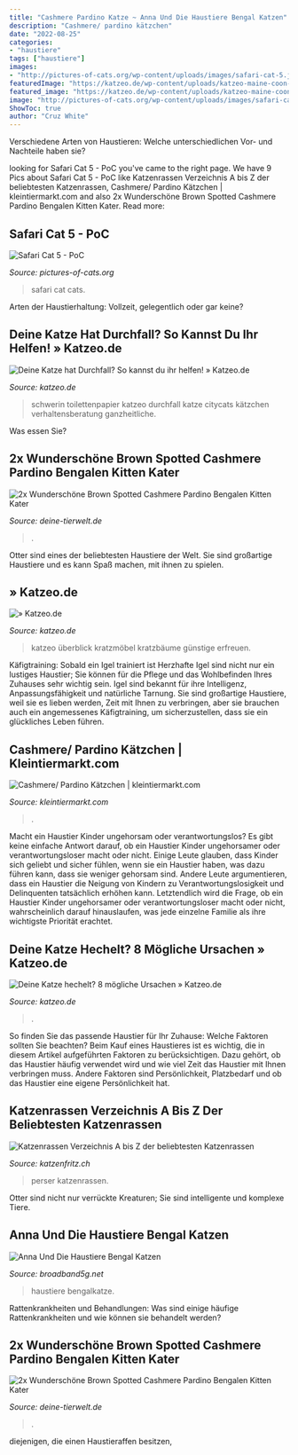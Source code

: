 ```yaml
---
title: "Cashmere Pardino Katze ~ Anna Und Die Haustiere Bengal Katzen"
description: "Cashmere/ pardino kätzchen"
date: "2022-08-25"
categories:
- "haustiere"
tags: ["haustiere"]
images:
- "http://pictures-of-cats.org/wp-content/uploads/images/safari-cat-5.jpg"
featuredImage: "https://katzeo.de/wp-content/uploads/katzeo-maine-coon-13-360x189.jpg"
featured_image: "https://katzeo.de/wp-content/uploads/katzeo-maine-coon-13-360x189.jpg"
image: "http://pictures-of-cats.org/wp-content/uploads/images/safari-cat-5.jpg"
ShowToc: true
author: "Cruz White"
---
```



Verschiedene Arten von Haustieren: Welche unterschiedlichen Vor- und Nachteile haben sie?

	

		
looking for Safari Cat 5 - PoC you've came to the right page. We have 9 Pics about Safari Cat 5 - PoC like Katzenrassen Verzeichnis A bis Z der beliebtesten Katzenrassen, Cashmere/ Pardino Kätzchen | kleintiermarkt.com and also 2x Wunderschöne Brown Spotted Cashmere Pardino Bengalen Kitten Kater. Read more:
		
    
## Safari Cat 5 - PoC

<img loading=lazy src="http://pictures-of-cats.org/wp-content/uploads/images/safari-cat-5.jpg" onerror="this.onerror=null;this.src='https://tse1.mm.bing.net/th?id=OIP.ihT01_heooIDkQVGJlTiBgHaHm&amp;pid=15.1';" alt="Safari Cat 5 - PoC">

_Source: pictures-of-cats.org_

>safari cat cats. 

	

Arten der Haustierhaltung: Vollzeit, gelegentlich oder gar keine?

    
## Deine Katze Hat Durchfall? So Kannst Du Ihr Helfen! » Katzeo.de

<img loading=lazy src="https://katzeo.de/wp-content/uploads/Deine-Katze-hat-Durchfall-So-kannst-du-ihr-helfen_142262791.jpg" onerror="this.onerror=null;this.src='https://tse3.mm.bing.net/th?id=OIP.RP6jLAbf5x4cEY5bhMjmuQAAAA&amp;pid=15.1';" alt="Deine Katze hat Durchfall? So kannst du ihr helfen! » Katzeo.de">

_Source: katzeo.de_

>schwerin toilettenpapier katzeo durchfall katze citycats kätzchen verhaltensberatung ganzheitliche. 

	

Was essen Sie?

    
## 2x Wunderschöne Brown Spotted Cashmere Pardino Bengalen Kitten Kater

<img loading=lazy src="https://www.deine-tierwelt.de/fotos/124742858_760x570.jpg" onerror="this.onerror=null;this.src='https://tse2.mm.bing.net/th?id=OIP.3FUfK0BGlNlArMPhz8NO8QHaFj&amp;pid=15.1';" alt="2x Wunderschöne Brown Spotted Cashmere Pardino Bengalen Kitten Kater">

_Source: deine-tierwelt.de_

>. 

	

Otter sind eines der beliebtesten Haustiere der Welt. Sie sind großartige Haustiere und es kann Spaß machen, mit ihnen zu spielen.

    
## » Katzeo.de

<img loading=lazy src="https://katzeo.de/wp-content/uploads/katzeo-maine-coon-13-360x189.jpg" onerror="this.onerror=null;this.src='https://tse4.mm.bing.net/th?id=OIP.gw72iAedGHY8twNKOJuk0wAAAA&amp;pid=15.1';" alt="» Katzeo.de">

_Source: katzeo.de_

>katzeo überblick kratzmöbel kratzbäume günstige erfreuen. 

	

Käfigtraining: Sobald ein Igel trainiert ist
Herzhafte Igel sind nicht nur ein lustiges Haustier; Sie können für die Pflege und das Wohlbefinden Ihres Zuhauses sehr wichtig sein. Igel sind bekannt für ihre Intelligenz, Anpassungsfähigkeit und natürliche Tarnung. Sie sind großartige Haustiere, weil sie es lieben werden, Zeit mit Ihnen zu verbringen, aber sie brauchen auch ein angemessenes Käfigtraining, um sicherzustellen, dass sie ein glückliches Leben führen.

    
## Cashmere/ Pardino Kätzchen | Kleintiermarkt.com

<img loading=lazy src="https://www.kleintiermarkt.com/export/biTAGHLRwWLt.jpg" onerror="this.onerror=null;this.src='https://tse4.mm.bing.net/th?id=OIP.ppjI-H0nPLWe2R1d5fw4bQHaFj&amp;pid=15.1';" alt="Cashmere/ Pardino Kätzchen | kleintiermarkt.com">

_Source: kleintiermarkt.com_

>. 

	

Macht ein Haustier Kinder ungehorsam oder verantwortungslos?
Es gibt keine einfache Antwort darauf, ob ein Haustier Kinder ungehorsamer oder verantwortungsloser macht oder nicht. Einige Leute glauben, dass Kinder sich geliebt und sicher fühlen, wenn sie ein Haustier haben, was dazu führen kann, dass sie weniger gehorsam sind. Andere Leute argumentieren, dass ein Haustier die Neigung von Kindern zu Verantwortungslosigkeit und Delinquenten tatsächlich erhöhen kann. Letztendlich wird die Frage, ob ein Haustier Kinder ungehorsamer oder verantwortungsloser macht oder nicht, wahrscheinlich darauf hinauslaufen, was jede einzelne Familie als ihre wichtigste Priorität erachtet.

    
## Deine Katze Hechelt? 8 Mögliche Ursachen » Katzeo.de

<img loading=lazy src="https://katzeo.de/wp-content/uploads/Deine-Katze-hechelt-5-mögliche-Ursachen-2.jpg" onerror="this.onerror=null;this.src='https://tse4.mm.bing.net/th?id=OIP.tOuXLJnh2syvsu4o_cOldwAAAA&amp;pid=15.1';" alt="Deine Katze hechelt? 8 mögliche Ursachen » Katzeo.de">

_Source: katzeo.de_

>. 

	

So finden Sie das passende Haustier für Ihr Zuhause: Welche Faktoren sollten Sie beachten?
Beim Kauf eines Haustieres ist es wichtig, die in diesem Artikel aufgeführten Faktoren zu berücksichtigen. Dazu gehört, ob das Haustier häufig verwendet wird und wie viel Zeit das Haustier mit Ihnen verbringen muss. Andere Faktoren sind Persönlichkeit, Platzbedarf und ob das Haustier eine eigene Persönlichkeit hat.

    
## Katzenrassen Verzeichnis A Bis Z Der Beliebtesten Katzenrassen

<img loading=lazy src="https://katzenfritz.ch/wp-content/uploads/2020/12/pardino-cashmere-katze.jpg" onerror="this.onerror=null;this.src='https://tse2.mm.bing.net/th?id=OIP.a6S1A4BytEuS8PihIc18pgHaE8&amp;pid=15.1';" alt="Katzenrassen Verzeichnis A bis Z der beliebtesten Katzenrassen">

_Source: katzenfritz.ch_

>perser katzenrassen. 

	

Otter sind nicht nur verrückte Kreaturen; Sie sind intelligente und komplexe Tiere.

    
## Anna Und Die Haustiere Bengal Katzen

<img loading=lazy src="https://i.pinimg.com/originals/92/04/e5/9204e5b6604311bf5823dc38f6b151a5.png" onerror="this.onerror=null;this.src='https://tse4.mm.bing.net/th?id=OIP.H8Da6oaBCWlolhOaNykm_wHaLG&amp;pid=15.1';" alt="Anna Und Die Haustiere Bengal Katzen">

_Source: broadband5g.net_

>haustiere bengalkatze. 

	

Rattenkrankheiten und Behandlungen: Was sind einige häufige Rattenkrankheiten und wie können sie behandelt werden?

    
## 2x Wunderschöne Brown Spotted Cashmere Pardino Bengalen Kitten Kater

<img loading=lazy src="https://www.deine-tierwelt.de/fotos/124742843_760x570.jpg" onerror="this.onerror=null;this.src='https://tse3.mm.bing.net/th?id=OIP.22f7h5-Lz44GO-kGgR96ZgHaFj&amp;pid=15.1';" alt="2x Wunderschöne Brown Spotted Cashmere Pardino Bengalen Kitten Kater">

_Source: deine-tierwelt.de_

>. 

	

diejenigen, die einen Haustieraffen besitzen,

